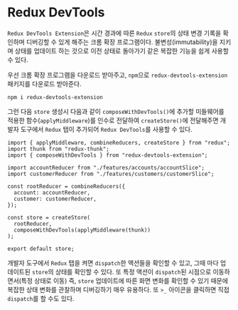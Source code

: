 # Redux DevTools

`Redux DevTools Extension`은 시간 경과에 따른 `Redux` `store`의 상태 변경 기록을 확인하며 디버깅할 수 있게 해주는 크롬 확장 프로그램이다. 불변성(immutability)을 지키며 상태를 업데이트 하는 것으로 이전 상태로 돌아가기 같은 복잡한 기능을 쉽게 사용할 수 있다.

우선 크롬 확장 프로그램을 다운로드 받아주고, `npm`으로 `redux-devtools-extension` 패키지를 다운로드 받아준다.

```
npm i redux-devtools-extension
```

그런 다음 `store` 생성시 다음과 같이 `composeWithDevTools()`에 추가할 미들웨어를 적용한 함수(`applyMiddleware`)를 인수로 전달하여 `createStore()`에 전달해주면 개발자 도구에서 `Redux` 탭이 추가되어 `Redux DevTools`를 사용할 수 있다.

```
import { applyMiddleware, combineReducers, createStore } from "redux";
import thunk from "redux-thunk";
import { composeWithDevTools } from "redux-devtools-extension";

import accountReducer from "./features/accounts/accountSlice";
import customerReducer from "./features/customers/customerSlice";

const rootReducer = combineReducers({
  account: accountReducer,
  customer: customerReducer,
});

const store = createStore(
  rootReducer,
  composeWithDevTools(applyMiddleware(thunk))
);

export default store;
```

개발자 도구에서 `Redux` 탭을 켜면 `dispatch`한 액션들을 확인할 수 있고, 그때 마다 업데이트된 `store`의 상태를 확인할 수 있다. 또 특정 액션이 `dispatch`된 시점으로 이동하면서(특정 상태로 이동) 즉, `store` 업데이트에 따른 화면 변화를 확인할 수 있기 때문에 복잡한 상태 변화를 관찰하며 디버깅하기 매우 유용하다. 또 `>_` 아이콘을 클릭하면 직접 `dispatch`를 할 수도 있다.
